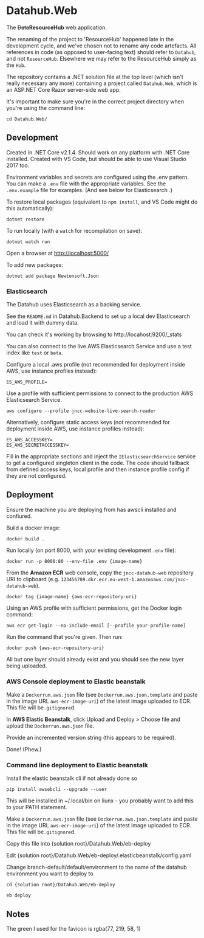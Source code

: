 # Datahub.Web

The ~~Data~~**ResourceHub** web application.

The renaming of the project to 'ResourceHub' happened late in the development cycle, and we've chosen not to rename any code artefacts. All references in code (as opposed to user-facing text) should refer to `Datahub`, and not `ResourceHub`. Elsewhere we may refer to the ResourceHub simply as the `Hub`.

The repository contains a .NET solution file at the top level (which isn't really necessary any more) containing a project called `Datahub.Web`, which is an ASP.NET Core Razor server-side web app.

It's important to make sure you're in the correct project directory when you're using the command line:

    cd Datahub.Web/

## Development

Created in .NET Core v2.1.4. Should work on any platform with .NET Core installed. Created with VS Code, but should be able to use Visual Studio 2017 too.

Environment variables and secrets are configured using the .env pattern. You can make a `.env` file with the appropriate variables. See the `.env.example` file for examples. (And see below for Elasticsearch .)

To restore local packages (equivalent to `npm install`, and VS Code might do this automatically):

    dotnet restore

To run locally (with a `watch` for recompilation on save):

    dotnet watch run

Open a browser at <http://localhost:5000/>

To add new packages:

    dotnet add package Newtonsoft.Json

### Elasticsearch

The Datahub uses Elasticsearch as a backing service.

See the `README.md` in Datahub.Backend to set up a local dev Elasticsearch and load it with dummy data.

You can check it's working by browsing to http://locahost:9200/_stats

You can also connect to the live AWS Elasticsearch Service and use a test index like `test` or `beta`.

Configure a local .aws profile (not recommended for deployment inside AWS, use instance profiles instead):

    ES_AWS_PROFILE=

Use a profile with sufficient permissions to connect to the production AWS Elasticsearch Service.

    aws configure --profile jncc-website-live-search-reader

Alternatively, configure static access keys (not recommended for deployment inside AWS, use instance profiles instead):

    ES_AWS_ACCESSKEY=
    ES_AWS_SECRETACCESSKEY=

Fill in the appropriate sections and inject the `IElasticsearchService` service to get a configured singleton client in the code. The code should fallback from defined access keys, local profile and then instance profile config if they are not configured.

## Deployment

Ensure the machine you are deploying from has awscli installed and confiured.

Build a docker image:

    docker build .

Run locally (on port 8000, with your existing development `.env` file):

    docker run -p 8000:80 --env-file .env {image-name}

From the **Amazon ECR** web console, copy the `jncc-datahub-web`  repository URI to clipboard (e.g. `123456789.dkr.ecr.eu-west-1.amazonaws.com/jncc-datahub-web`).

    docker tag {image-name} {aws-ecr-repository-uri}

Using an AWS profile with sufficient permissions, get the Docker login command:

    aws ecr get-login --no-include-email [--profile your-profile-name]

Run the command that you're given. Then run:

    docker push {aws-ecr-repository-uri}

All but one layer should already exist and you should see the new layer being uploaded.

### AWS Console deployment to Elastic beanstalk

Make a `Dockerrun.aws.json` file (see `Dockerrun.aws.json.template` and paste in the image URL `aws-ecr-image-uri`) of the latest image uploaded to ECR. This file will be`.gitignore`d.

In **AWS Elastic Beanstalk**, click Upload and Deploy > Choose file and upload the `Dockerrun.aws.json` file.

Provide an incremented version string (this appears to be required).

Done! (Phew.)

### Command line deployment to Elastic beanstalk

Install the elastic beanstalk cli if not already done so

    pip install awsebcli --upgrade --user

This will be installed in ~/.local/bin on liunx - you probably want to add this to your PATH statement.

Make a `Dockerrun.aws.json` file (see `Dockerrun.aws.json.template` and paste in the image URL `aws-ecr-image-uri`) of the latest image uploaded to ECR. This file will be`.gitignore`d.

Copy this file into {solution root}/Datahub.Web/eb-deploy

Edit {solution root}/Datahub.Web/eb-deploy/.elasticbeanstalk/config.yaml

Change branch-default/default/environment to the name of the datahub environment you want to deploy to

    cd {solution root}/Datahub.Web/eb-deploy

    eb deploy

## Notes

The green I used for the favicon is rgba(77, 219, 58, 1)


